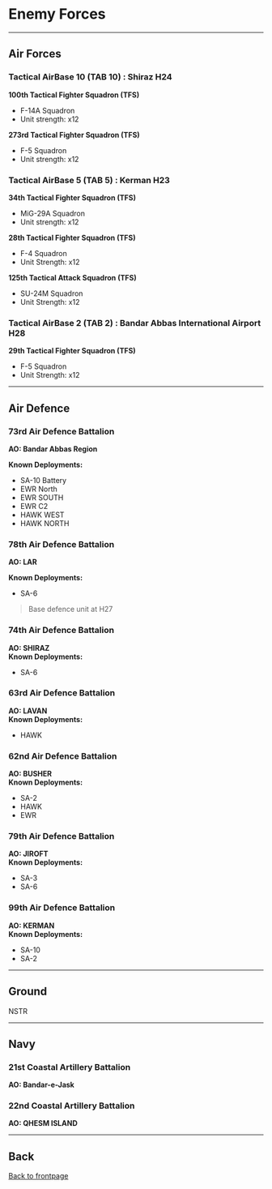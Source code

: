 # Enemy Forces

---

## Air Forces

### Tactical AirBase 10 (TAB 10) :  Shiraz H24
**100th Tactical Fighter Squadron (TFS)**
* F-14A Squadron
* Unit strength: x12  

**273rd Tactical Fighter Squadron (TFS)**  
* F-5 Squadron
* Unit strength: x12  


### Tactical AirBase 5 (TAB 5) :  Kerman H23
**34th Tactical Fighter Squadron (TFS)**
* MiG-29A Squadron
* Unit strength: x12  

**28th Tactical Fighter Squadron (TFS)**
* F-4 Squadron
* Unit Strength: x12  

**125th Tactical Attack Squadron (TFS)**
* SU-24M Squadron
* Unit Strength: x12  


### Tactical AirBase 2 (TAB 2) :  Bandar Abbas International Airport H28
**29th Tactical Fighter Squadron (TFS)**
* F-5 Squadron
* Unit Strength: x12  

---

## Air Defence

### 73rd Air Defence Battalion
**AO: Bandar Abbas Region**  
  
**Known Deployments:**
* SA-10 Battery  
* EWR North  
* EWR SOUTH  
* EWR C2  
* HAWK WEST  
* HAWK NORTH  


### 78th Air Defence Battalion
**AO: LAR**  
  
**Known Deployments:**
* SA-6  

> Base defence unit at H27


### 74th Air Defence Battalion
**AO: SHIRAZ**  
**Known Deployments:**
* SA-6  


### 63rd Air Defence Battalion
**AO: LAVAN**  
**Known Deployments:**
* HAWK  

### 62nd Air Defence Battalion
**AO: BUSHER**  
**Known Deployments:**
* SA-2  
* HAWK  
* EWR  


### 79th Air Defence Battalion
**AO: JIROFT**  
**Known Deployments:**
* SA-3  
* SA-6  


### 99th Air Defence Battalion
**AO: KERMAN**  
**Known Deployments:**
* SA-10  
* SA-2  

---

## Ground
NSTR  

---

## Navy


### 21st Coastal Artillery Battalion
**AO: Bandar-e-Jask**  


### 22nd Coastal Artillery Battalion
**AO: QHESM ISLAND**  

---

## Back
[Back to frontpage](https://132nd-vwing.github.io/OPUF-Brief/)